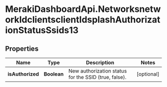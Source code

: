 # MerakiDashboardApi.NetworksnetworkIdclientsclientIdsplashAuthorizationStatusSsids13

## Properties
Name | Type | Description | Notes
------------ | ------------- | ------------- | -------------
**isAuthorized** | **Boolean** | New authorization status for the SSID (true, false). | [optional] 
